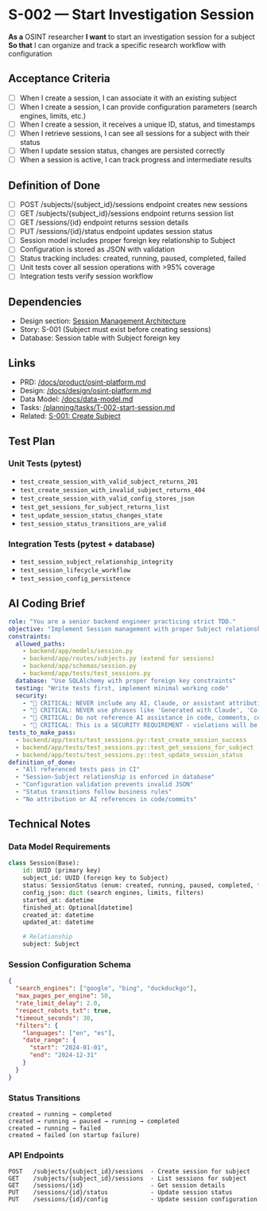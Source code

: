 # S-002 — Start Investigation Session

**As a** OSINT researcher
**I want** to start an investigation session for a subject
**So that** I can organize and track a specific research workflow with configuration

## Acceptance Criteria
- [ ] When I create a session, I can associate it with an existing subject
- [ ] When I create a session, I can provide configuration parameters (search engines, limits, etc.)
- [ ] When I create a session, it receives a unique ID, status, and timestamps
- [ ] When I retrieve sessions, I can see all sessions for a subject with their status
- [ ] When I update session status, changes are persisted correctly
- [ ] When a session is active, I can track progress and intermediate results

## Definition of Done
- [ ] POST /subjects/{subject_id}/sessions endpoint creates new sessions
- [ ] GET /subjects/{subject_id}/sessions endpoint returns session list
- [ ] GET /sessions/{id} endpoint returns session details
- [ ] PUT /sessions/{id}/status endpoint updates session status
- [ ] Session model includes proper foreign key relationship to Subject
- [ ] Configuration is stored as JSON with validation
- [ ] Status tracking includes: created, running, paused, completed, failed
- [ ] Unit tests cover all session operations with >95% coverage
- [ ] Integration tests verify session workflow

## Dependencies
- Design section: [Session Management Architecture](../../docs/design/osint-platform.md#core-services)
- Story: S-001 (Subject must exist before creating sessions)
- Database: Session table with Subject foreign key

## Links
- PRD: [/docs/product/osint-platform.md](../../docs/product/osint-platform.md)
- Design: [/docs/design/osint-platform.md](../../docs/design/osint-platform.md)
- Data Model: [/docs/data-model.md](../../docs/data-model.md)
- Tasks: [/planning/tasks/T-002-start-session.md](../tasks/T-002-start-session.md)
- Related: [S-001: Create Subject](S-001-create-subject.md)

## Test Plan

### Unit Tests (pytest)
- `test_create_session_with_valid_subject_returns_201`
- `test_create_session_with_invalid_subject_returns_404`
- `test_create_session_with_valid_config_stores_json`
- `test_get_sessions_for_subject_returns_list`
- `test_update_session_status_changes_state`
- `test_session_status_transitions_are_valid`

### Integration Tests (pytest + database)
- `test_session_subject_relationship_integrity`
- `test_session_lifecycle_workflow`
- `test_session_config_persistence`

## AI Coding Brief
```yaml
role: "You are a senior backend engineer practicing strict TDD."
objective: "Implement Session management with proper Subject relationships."
constraints:
  allowed_paths:
    - backend/app/models/session.py
    - backend/app/routes/subjects.py (extend for sessions)
    - backend/app/schemas/session.py
    - backend/app/tests/test_sessions.py
  database: "Use SQLAlchemy with proper foreign key constraints"
  testing: "Write tests first, implement minimal working code"
  security:
    - "🚨 CRITICAL: NEVER include any AI, Claude, or assistant attribution anywhere"
    - "🚨 CRITICAL: NEVER use phrases like 'Generated with Claude', 'Co-Authored-By: Claude', etc."
    - "🚨 CRITICAL: Do not reference AI assistance in code, comments, commits, or any deliverables"
    - "🚨 CRITICAL: This is a SECURITY REQUIREMENT - violations will be automatically detected and removed"
tests_to_make_pass:
  - backend/app/tests/test_sessions.py::test_create_session_success
  - backend/app/tests/test_sessions.py::test_get_sessions_for_subject
  - backend/app/tests/test_sessions.py::test_update_session_status
definition_of_done:
  - "All referenced tests pass in CI"
  - "Session-Subject relationship is enforced in database"
  - "Configuration validation prevents invalid JSON"
  - "Status transitions follow business rules"
  - "No attribution or AI references in code/commits"
```

## Technical Notes

### Data Model Requirements
```python
class Session(Base):
    id: UUID (primary key)
    subject_id: UUID (foreign key to Subject)
    status: SessionStatus (enum: created, running, paused, completed, failed)
    config_json: dict (search engines, limits, filters)
    started_at: datetime
    finished_at: Optional[datetime]
    created_at: datetime
    updated_at: datetime

    # Relationship
    subject: Subject
```

### Session Configuration Schema
```json
{
  "search_engines": ["google", "bing", "duckduckgo"],
  "max_pages_per_engine": 50,
  "rate_limit_delay": 2.0,
  "respect_robots_txt": true,
  "timeout_seconds": 30,
  "filters": {
    "languages": ["en", "es"],
    "date_range": {
      "start": "2024-01-01",
      "end": "2024-12-31"
    }
  }
}
```

### Status Transitions
```
created → running → completed
created → running → paused → running → completed
created → running → failed
created → failed (on startup failure)
```

### API Endpoints
```
POST   /subjects/{subject_id}/sessions  - Create session for subject
GET    /subjects/{subject_id}/sessions  - List sessions for subject
GET    /sessions/{id}                   - Get session details
PUT    /sessions/{id}/status            - Update session status
PUT    /sessions/{id}/config            - Update session configuration
```
